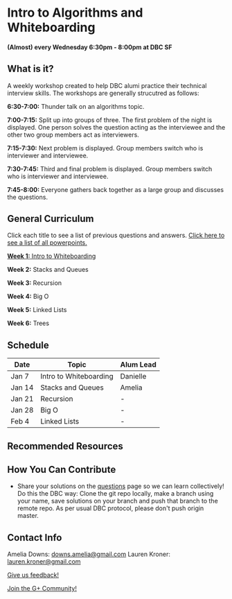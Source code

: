 # Intro to Algorithms and Whiteboarding
#### (Almost) every Wednesday 6:30pm - 8:00pm at DBC SF

## What is it?

A weekly workshop created to help DBC alumi practice their technical interview skills. The workshops are generally strucutred as follows: 

**6:30-7:00:** Thunder talk on an algorithms topic.

**7:00-7:15:** Split up into groups of three. The first problem of the night is displayed. One person solves the question acting as the interviewee and the other two group members act as interviewers.

**7:15-7:30:** Next problem is displayed. Group members switch who is interviewer and interviewee.

**7:30-7:45:** Third and final problem is displayed. Group members switch who is interviewer and interviewee.

**7:45-8:00:** Everyone gathers back together as a large group and discusses the questions. 


## General Curriculum

Click each title to see a list of previous questions and answers. [Click here to see a list of all powerpoints.](https://github.com/adowns01/Intro-to-Whiteboarding-DBC/blob/master/powerpoint_links.md)

[**Week 1:** Intro to Whiteboarding](https://github.com/adowns01/Intro-to-Whiteboarding-DBC/blob/master/intro-to-whiteboarding-questions.md)

**Week 2:** Stacks and Queues

**Week 3:** Recursion 

**Week 4:** Big O

**Week 5:** Linked Lists

**Week 6:** Trees


## Schedule

Date | Topic | Alum Lead
 --- | --- | ---
 Jan 7 | Intro to Whiteboarding | Danielle
 Jan 14 | Stacks and Queues | Amelia
 Jan 21 | Recursion | -
 Jan 28 | Big O | -
 Feb 4 | Linked Lists | - 
 
 
## Recommended Resources


## How You Can Contribute

- Share your solutions on the [questions](https://github.com/adowns01/Intro-to-Whiteboarding-DBC/blob/master/powerpoint_links.md) page so we can learn collectively! Do this the DBC way: Clone the git repo locally, make a branch using your name, save solutions on your branch and push that branch to the remote repo. As per usual DBC protocol, please don't push origin master.


## Contact Info

Amelia Downs: downs.amelia@gmail.com
Lauren Kroner: lauren.kroner@gmail.com


[Give us feedback!](https://www.surveymonkey.com/s/QCKHQKZ)

[Join the G+ Community!](https://plus.google.com/u/0/communities/114320193647581293833)
